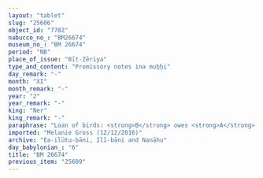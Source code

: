 ```yaml
---
layout: "tablet"
slug: "25606"
object_id: "7702"
nabucco_no_: "BM26674"
museum_no_: "BM 26674"
period: "NB"
place_of_issue: "Bīt-Zēriya"
type_and_content: "Promissory notes ina muẖẖi"
day_remark: "-"
month: "XI"
month_remark: "-"
year: "2"
year_remark: "-"
king: "Ner"
king_remark: "-"
paraphrase: "Loan of birds: <strong>B</strong> owes <strong>A</strong> 27(?) birds (<em>zi</em>-<em>tu</em><sub>4</sub>?) of Bēl. He will pay the birds until the end of&nbsp; &Scaron;abāṭ (XI). Witnesses and the scribe (name lost).<br /> &nbsp;<br /> <strong>A</strong> = Zēr-Bābili/&Scaron;umāya/Ea-ilūtu-bāni; <strong>B</strong> = Bēl-uballiṭ/Mu&scaron;ēzib-Marduk//&Scaron;ang&ucirc;-Zāriqu<br /> &nbsp;"
imported: "Melanie Gross (12/12/2016)"
archive: "Ea-ilūtu-bāni, Ilī-bāni and Nanāhu"
day_babylonian_: "6"
title: "BM 26674"
previous_item: "25609"
---
```

